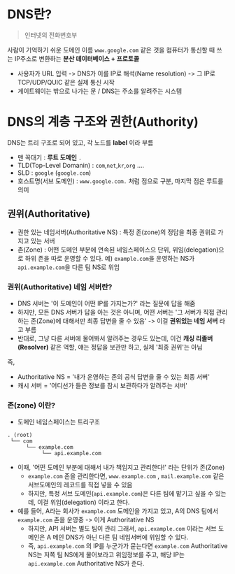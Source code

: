 # DNS란?
> 인터넷의 전화번호부

사람이 기억하기 쉬운 도메인 이름 `www.google.com` 같은 것을 컴퓨터가 통신할 때 쓰는 IP주소로 변환하는 **분산 데이터베이스 + 프로토콜** 
- 사용자가 URL 입력 -> DNS가 이를 IP로 해석(Name resolution) -> 그 IP로 TCP/UDP/QUIC 같은 실제 통신 시작
- 게이트웨이는 밖으로 나가는 문 / DNS는 주소를 알려주는 시스템

# DNS의 계층 구조와 권한(Authority)
DNS는 트리 구조로 되어 있고, 각 노드를 **label** 이라 부름
- 맨 꼭대기 : **루트 도메인**  `.` 
- TLD(Top-Level Domanin) : `com`,`net`,`kr`,`org` ....
- SLD : `google` (`google.com`)
- 호스트명(서브 도메인) : `www.google.com.` 처럼 점으로 구분, 마지막 점은 루트를 의미
## 권위(Authoritative)
- 권한 있는 네임서버(Authoritative NS) : 특정 존(zone)의 정답을 최종 권위로 가지고 있는 서버
- 존(Zone) : 어떤 도메인 부분에 연속된 네임스페이스으 단위, 위임(delegation)으로 하위 존을 따로 운영할 수 있다.
  예) `example.com`을 운영하는 NS가 `api.example.com`을 다른 팀 NS로 위임
### 권위(Authoritative) 네임 서버란?
- DNS 서버는 '이 도메인이 어떤 IP를 가지는가?' 라는 질문에 답을 해줌
- 하지만, 모든 DNS 서버가 답을 아는 것은 아니며, 
  어떤 서버는 '그 서버가 직접 관리하는 존(Zone)에 대해서만 최종 답변을 줄 수 있음' -> 이걸 **권위있는 네임 서버** 라고 부름
- 반대로, 그냥 다른 서버에 물어봐서 알려주는 경우도 있는데, 이건 **캐싱 리졸버(Resolver)** 같은 역할, 얘는 정답을 보관만 하고, 실제 '최종 권위'는 아님

즉,
- Authoritative NS = '내가 운영하는 존의 공식 답변을 줄 수 있는 최종 서버'
- 캐시 서버 = '어디선가 들은 정보를 잠시 보관하다가 알려주는 서버'

### 존(zone) 이란?
- 도메인 네임스페이스는 트리구조
```
. (root)
 └── com
      └── example.com
           └── api.example.com
```
- 이때, '어떤 도메인 부분에 대해서 내가 책임지고 관리한다!' 라는 단위가 존(Zone)
	- `example.com` 존을 관리한다면, `www.example.com` , `mail.example.com` 같은 서브도메인의 레코드를 직접 넣을 수 있음
	- 하지만, 특정 서브 도메인(`api.example.com`)은 다른 팀에 맡기고 싶을 수 있는데, 이걸 위임(delegation) 이라고 한다.
- 예를 들어, A라는 회사가 `example.com` 도메인을 가지고 있고, A의 DNS 팀에서 `example.com` 존을 운영중 -> 이게 Authoritative NS
	- 하지만, API 서버는 별도 팀이 관리
	  그래서, `api.example.com` 이라는 서브 도메인은 A 메인 DNS가 아닌 다른 팀 네임서버에 위임할 수 있다.
	- 즉, `api.example.com` 의 IP를 누군가가 묻는다면 `example.com` Authoritative NS는 저쪽 팀 NS에게 물어보라고 위임정보를 주고, 해당 IP는 `api.example.com` Authoritative NS가 준다.
